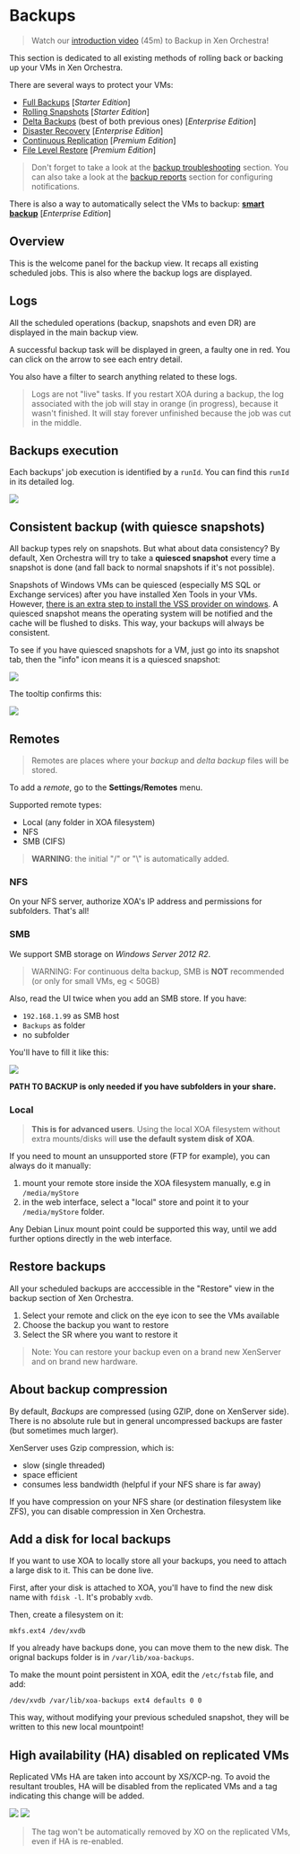 # Backups

> Watch our [introduction video](https://www.youtube.com/watch?v=FfUqIwT8KzI) (45m) to Backup in Xen Orchestra!

This section is dedicated to all existing methods of rolling back or backing up your VMs in Xen Orchestra.

There are several ways to protect your VMs:

* [Full Backups](full_backups.md) [*Starter Edition*]
* [Rolling Snapshots](rolling_snapshots.md) [*Starter Edition*]
* [Delta Backups](delta_backups.md) (best of both previous ones) [*Enterprise Edition*]
* [Disaster Recovery](disaster_recovery.md) [*Enterprise Edition*]
* [Continuous Replication](continuous_replication.md) [*Premium Edition*]
* [File Level Restore](file_level_restore.md) [*Premium Edition*]

> Don't forget to take a look at the [backup troubleshooting](backup_troubleshooting.md) section. You can also take a look at the [backup reports](backup_reports.md) section for configuring notifications.

There is also a way to automatically select the VMs to backup: **[smart backup](smart_backup.md)** [*Enterprise Edition*]

## Overview

This is the welcome panel for the backup view. It recaps all existing scheduled jobs. This is also where the backup logs are displayed.

## Logs

All the scheduled operations (backup, snapshots and even DR) are displayed in the main backup view.

A successful backup task will be displayed in green, a faulty one in red. You can click on the arrow to see each entry detail.

You also have a filter to search anything related to these logs.

> Logs are not "live" tasks. If you restart XOA during a backup, the log associated with the job will stay in orange (in progress), because it wasn't finished. It will stay forever unfinished because the job was cut in the middle.

## Backups execution

Each backups' job execution is identified by a `runId`. You can find this `runId` in its detailed log.

![](./assets/log-runId.png)

## Consistent backup (with quiesce snapshots)

All backup types rely on snapshots. But what about data consistency? By default, Xen Orchestra will try to take a **quiesced snapshot** every time a snapshot is done (and fall back to normal snapshots if it's not possible).

Snapshots of Windows VMs can be quiesced (especially MS SQL or Exchange services) after you have installed Xen Tools in your VMs. However, [there is an extra step to install the VSS provider on windows](https://xen-orchestra.com/blog/xenserver-quiesce-snapshots/). A quiesced snapshot means the operating system will be notified and the cache will be flushed to disks. This way, your backups will always be consistent.

To see if you have quiesced snapshots for a VM, just go into its snapshot tab, then the "info" icon means it is a quiesced snapshot:

![](./assets/quiesced1.png)

The tooltip confirms this:

![](./assets/quiesced2.png)

## Remotes

> Remotes are places where your *backup* and *delta backup* files will be stored.

To add a *remote*, go to the **Settings/Remotes** menu.

Supported remote types:

* Local (any folder in XOA filesystem)
* NFS
* SMB (CIFS)


> **WARNING**: the initial "/" or "\\" is automatically added.

### NFS

On your NFS server, authorize XOA's IP address and permissions for subfolders. That's all!

### SMB

We support SMB storage on *Windows Server 2012 R2*.

> WARNING: For continuous delta backup, SMB is **NOT** recommended (or only for small VMs, eg < 50GB)

Also, read the UI twice when you add an SMB store. If you have:

* `192.168.1.99` as SMB host
* `Backups` as folder
* no subfolder

You'll have to fill it like this:

![](./assets/smb_fill.png)

**PATH TO BACKUP is only needed if you have subfolders in your share.**

### Local

> **This is for advanced users**. Using the local XOA filesystem without extra mounts/disks will **use the default system disk of XOA**.

If you need to mount an unsupported store (FTP for example), you can always do it manually:

1. mount your remote store inside the XOA filesystem manually, e.g in `/media/myStore`
2. in the web interface, select a "local" store and point it to your `/media/myStore` folder.

Any Debian Linux mount point could be supported this way, until we add further options directly in the web interface.

## Restore backups

All your scheduled backups are acccessible in the "Restore" view in the backup section of Xen Orchestra.

1. Select your remote and click on the eye icon to see the VMs available
2. Choose the backup you want to restore
3. Select the SR where you want to restore it

> Note: You can restore your backup even on a brand new XenServer and on brand new hardware.

## About backup compression

By default, *Backups* are compressed (using GZIP, done on XenServer side). There is no absolute rule but in general uncompressed backups are faster (but sometimes much larger).

XenServer uses Gzip compression, which is:

* slow (single threaded)
* space efficient
* consumes less bandwidth (helpful if your NFS share is far away)

If you have compression on your NFS share (or destination filesystem like ZFS), you can disable compression in Xen Orchestra.

## Add a disk for local backups

If you want to use XOA to locally store all your backups, you need to attach a large disk to it. This can be done live.

First, after your disk is attached to XOA, you'll have to find the new disk name with `fdisk -l`. It's probably `xvdb`.

Then, create a filesystem on it:

```
mkfs.ext4 /dev/xvdb

```

If you already have backups done, you can move them to the new disk. The orignal backups folder is in `/var/lib/xoa-backups`.

To make the mount point persistent in XOA, edit the `/etc/fstab` file, and add:

```
/dev/xvdb /var/lib/xoa-backups ext4 defaults 0 0
```

This way, without modifying your previous scheduled snapshot, they will be written to this new local mountpoint!

## High availability (HA) disabled on replicated VMs

Replicated VMs HA are taken into account by XS/XCP-ng. To avoid the resultant troubles, HA will be disabled from the replicated VMs and a tag indicating this change will be added.

![](./assets/disabled-dr-ha-tag.png)
![](./assets/disabled-cr-ha-tag.png)

 > The tag won't be automatically removed by XO on the replicated VMs, even if HA is re-enabled.
